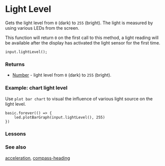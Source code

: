# Light Level

Gets the light level from ``0`` (dark) to ``255`` (bright). The light is measured by using various LEDs from the screen.

This function will return ``0`` on the first call to this method, a light reading will be available after the display has activated the light sensor for the first time.

```sig
input.lightLevel();
```

### Returns

* [Number](/reference/types/number) -  light level from ``0`` (dark) to ``255`` (bright).

### Example: chart light level

Use `plot bar chart` to visual the influence of various light source on the light level.

```blocks
basic.forever(() => {
    led.plotBarGraph(input.lightLevel(), 255)
})
```

### Lessons

### See also

[acceleration](/reference/input/acceleration), [compass-heading](/reference/input/compass-heading)

